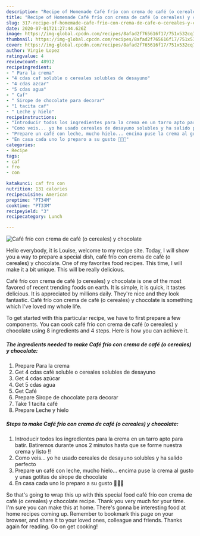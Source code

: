 ```yaml
---
description: "Recipe of Homemade Café frío con crema de café (o cereales) y chocolate"
title: "Recipe of Homemade Café frío con crema de café (o cereales) y chocolate"
slug: 317-recipe-of-homemade-cafe-frio-con-crema-de-cafe-o-cereales-y-chocolate
date: 2020-07-01T21:27:44.626Z
image: https://img-global.cpcdn.com/recipes/8afad2f765616f17/751x532cq70/cafe-frio-con-crema-de-cafe-o-cereales-y-chocolate-foto-principal.jpg
thumbnail: https://img-global.cpcdn.com/recipes/8afad2f765616f17/751x532cq70/cafe-frio-con-crema-de-cafe-o-cereales-y-chocolate-foto-principal.jpg
cover: https://img-global.cpcdn.com/recipes/8afad2f765616f17/751x532cq70/cafe-frio-con-crema-de-cafe-o-cereales-y-chocolate-foto-principal.jpg
author: Virgie Lopez
ratingvalue: 4
reviewcount: 48912
recipeingredient:
- " Para la crema"
- "4 cdas caf soluble o cereales solubles de desayuno"
- "4 cdas azcar"
- "5 cdas agua"
- " Caf"
- " Sirope de chocolate para decorar"
- "1 tacita caf"
- " Leche y hielo"
recipeinstructions:
- "Introducir todos los ingredientes para la crema en un tarro apto para batir. Batiremos durante unos 2 minutos hasta que se forme nuestra crema y listo !!"
- "Como veis... yo he usado cereales de desayuno solubles y ha salido perfecto"
- "Prepare un café con leche, mucho hielo... encima puse la crema al gusto y unas gotitas de sirope de chocolate"
- "En casa cada uno lo preparo a su gusto 🥰🥰🥰"
categories:
- Recipe
tags:
- caf
- fro
- con

katakunci: caf fro con 
nutrition: 131 calories
recipecuisine: American
preptime: "PT34M"
cooktime: "PT33M"
recipeyield: "3"
recipecategory: Lunch

---
```



![Café frío con crema de café (o cereales) y chocolate](https://img-global.cpcdn.com/recipes/8afad2f765616f17/751x532cq70/cafe-frio-con-crema-de-cafe-o-cereales-y-chocolate-foto-principal.jpg)

Hello everybody, it is Louise, welcome to my recipe site. Today, I will show you a way to prepare a special dish, café frío con crema de café (o cereales) y chocolate. One of my favorites food recipes. This time, I will make it a bit unique. This will be really delicious.

Café frío con crema de café (o cereales) y chocolate is one of the most favored of recent trending foods on earth. It is simple, it is quick, it tastes delicious. It is appreciated by millions daily. They're nice and they look fantastic. Café frío con crema de café (o cereales) y chocolate is something which I've loved my whole life.




To get started with this particular recipe, we have to first prepare a few components. You can cook café frío con crema de café (o cereales) y chocolate using 8 ingredients and 4 steps. Here is how you can achieve it.

<!--inarticleads1-->

##### The ingredients needed to make Café frío con crema de café (o cereales) y chocolate:

1. Prepare  Para la crema
1. Get 4 cdas café soluble o cereales solubles de desayuno
1. Get 4 cdas azúcar
1. Get 5 cdas agua
1. Get  Café
1. Prepare  Sirope de chocolate para decorar
1. Take 1 tacita café
1. Prepare  Leche y hielo




<!--inarticleads2-->

##### Steps to make Café frío con crema de café (o cereales) y chocolate:

1. Introducir todos los ingredientes para la crema en un tarro apto para batir. Batiremos durante unos 2 minutos hasta que se forme nuestra crema y listo !!
1. Como veis... yo he usado cereales de desayuno solubles y ha salido perfecto
1. Prepare un café con leche, mucho hielo... encima puse la crema al gusto y unas gotitas de sirope de chocolate
1. En casa cada uno lo preparo a su gusto 🥰🥰🥰




So that's going to wrap this up with this special food café frío con crema de café (o cereales) y chocolate recipe. Thank you very much for your time. I'm sure you can make this at home. There's gonna be interesting food at home recipes coming up. Remember to bookmark this page on your browser, and share it to your loved ones, colleague and friends. Thanks again for reading. Go on get cooking!
